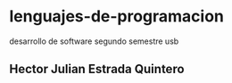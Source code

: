 # lenguajes-de-programacion
desarrollo de software segundo semestre usb
## Hector Julian Estrada Quintero
